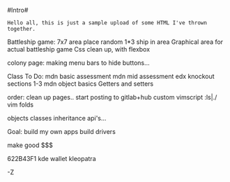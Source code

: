 #Intro#

	Hello all, this is just a sample upload of some HTML I've thrown together.


Battleship game:
7x7 area
place random 1*3 ship in area
Graphical area for actual battleship game
Css clean up, with flexbox


colony page:
making menu bars to hide buttons...

Class To Do:
mdn basic assessment
mdn mid assessment
edx knockout sections 1-3
mdn object basics
Getters and setters


order:
clean up pages..
start posting to gitlab+hub
custom vimscript :ls|./
vim folds

objects
classes
inheritance
api's...

Goal:
build my own apps
build drivers

make good $$$

622B43F1
kde wallet
kleopatra

-Z
